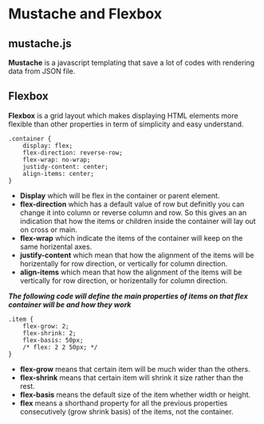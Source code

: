 # Mustache and Flexbox
## mustache.js
**Mustache** is a javascript templating that save a lot of codes with rendering data from JSON file.

## Flexbox
**Flexbox** is a grid layout which makes displaying HTML elements more flexible than other properties in term of simplicity and easy understand.

```
.container {
    display: flex;
    flex-direction: reverse-row;
    flex-wrap: no-wrap;
    justidy-content: center;
    align-items: center;
}
```
* **Display** which will be flex in the container or parent element.
* **flex-direction** which has a default value of row but definitly you can change it into column or reverse column and row. So this gives an an indication that how the items or children inside the container will lay out on cross or main.
* **flex-wrap** which indicate the items of the container will keep on the same horizental axes.
* **justify-content** which mean that how the alignment of the items will be horizentally for row direction, or vertically for column direction.
* **align-items** which mean that how the alignment of the items will be vertically for row direction, or horizentally for column direction.

***The following code will define the main properties of items on that flex container will be and how they work***
```
.item {
    flex-grow: 2;
    flex-shrink: 2;
    flex-basis: 50px;
    /* flex: 2 2 50px; */
}
```

* **flex-grow** means that certain item will be much wider than the others.
* **flex-shrink** means that certain item will shrink it size rather than the rest.
* **flex-basis** means the default size of the item whether width or height.
* **flex** means a shorthand property for all the previous properties consecutively (grow shrink basis) of the items, not the container.